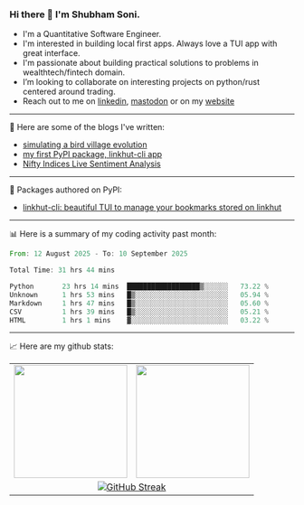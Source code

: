 ### Hi there 👋 I'm Shubham Soni.

- I'm a Quantitative Software Engineer.
- I'm interested in building local first apps. Always love a TUI app with great interface.
- I'm passionate about building practical solutions to problems in wealthtech/fintech domain.
- I’m looking to collaborate on interesting projects on python/rust centered around trading.
- Reach out to me on [linkedin](https://linkedin.com/in/shubxam), <a rel="me" href="https://mastodon.social/@shubxam">mastodon</a> or on my [website](https://shubxam.tech)

---

📝 Here are some of the blogs I've written:

<!-- BLOG-POST-LIST:START -->
- [simulating a bird village evolution](https://shubxam.live/evolution-simulation/)
- [my first PyPI package, linkhut-cli app](https://shubxam.live/my-first-package-on-pypi/)
- [Nifty Indices Live Sentiment Analysis](https://shubxam.live/nifty-indices-live-sentiment-analysis/)
<!-- BLOG-POST-LIST:END -->

---

🐍 Packages authored on PyPI:

- [linkhut-cli: beautiful TUI to manage your bookmarks stored on linkhut](https://pypi.org/project/linkhut-cli/)

---

📊 Here is a summary of my coding activity past month:

<!--START_SECTION:waka-->

```rust
From: 12 August 2025 - To: 10 September 2025

Total Time: 31 hrs 44 mins

Python       23 hrs 14 mins  ██████████████████▒░░░░░░   73.22 %
Unknown      1 hrs 53 mins   █▒░░░░░░░░░░░░░░░░░░░░░░░   05.94 %
Markdown     1 hrs 47 mins   █▒░░░░░░░░░░░░░░░░░░░░░░░   05.60 %
CSV          1 hrs 39 mins   █▒░░░░░░░░░░░░░░░░░░░░░░░   05.21 %
HTML         1 hrs 1 mins    ▓░░░░░░░░░░░░░░░░░░░░░░░░   03.22 %
```

<!--END_SECTION:waka-->

---

📈 Here are my github stats:

<table border="0" cellspacing="0" cellpadding="5" align="center">
  <tr>
    <td>
      <a href="https://github.com/shubxam">
  <img height=200 align="center" src="https://github-readme-stats.vercel.app/api/?username=shubxam&theme=dark&show=prs_merged_percentage&hide_rank=true&disable_animations=true&card_width=450" />
      </a>
    </td>
    <td>
    <a href="https://github.com/shubxam">
  <img height=200 align="center" src="https://github-readme-stats.vercel.app/api/top-langs/?username=shubxam&hide=HTML,CSS,Jupyter%20Notebook,Dart&size_weight=0.5&count_weight=0.5&hide_progress=true&card_width=100" />
      </a>
    </td>
  </tr>
  <tr>
  <td colspan="2", align="center">
      <a href="https://git.io/streak-stats"><img src="https://streak-stats.demolab.com?user=shubxam&theme=highcontrast&hide_total_contributions=true" alt="GitHub Streak" /></a>
    </td>
  </tr>
</table>
